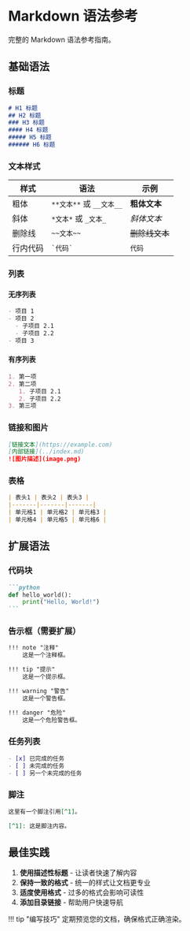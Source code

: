 # Markdown 语法参考

完整的 Markdown 语法参考指南。

## 基础语法

### 标题

```markdown
# H1 标题
## H2 标题
### H3 标题
#### H4 标题
##### H5 标题
###### H6 标题
```

### 文本样式

| 样式 | 语法 | 示例 |
|------|------|------|
| 粗体 | `**文本**` 或 `__文本__` | **粗体文本** |
| 斜体 | `*文本*` 或 `_文本_` | *斜体文本* |
| 删除线 | `~~文本~~` | ~~删除线文本~~ |
| 行内代码 | `` `代码` `` | `代码` |

### 列表

#### 无序列表

```markdown
- 项目 1
- 项目 2
  - 子项目 2.1
  - 子项目 2.2
- 项目 3
```

#### 有序列表

```markdown
1. 第一项
2. 第二项
   1. 子项目 2.1
   2. 子项目 2.2
3. 第三项
```

### 链接和图片

```markdown
[链接文本](https://example.com)
[内部链接](../index.md)
![图片描述](image.png)
```

### 表格

```markdown
| 表头1 | 表头2 | 表头3 |
|-------|-------|-------|
| 单元格1 | 单元格2 | 单元格3 |
| 单元格4 | 单元格5 | 单元格6 |
```

## 扩展语法

### 代码块

````markdown
```python
def hello_world():
    print("Hello, World!")
```
````

### 告示框（需要扩展）

```markdown
!!! note "注释"
    这是一个注释框。

!!! tip "提示"
    这是一个提示框。

!!! warning "警告"
    这是一个警告框。

!!! danger "危险"
    这是一个危险警告框。
```

### 任务列表

```markdown
- [x] 已完成的任务
- [ ] 未完成的任务
- [ ] 另一个未完成的任务
```

### 脚注

```markdown
这里有一个脚注引用[^1]。

[^1]: 这是脚注内容。
```

## 最佳实践

1. **使用描述性标题** - 让读者快速了解内容
2. **保持一致的格式** - 统一的样式让文档更专业
3. **适度使用格式** - 过多的格式会影响可读性
4. **添加目录链接** - 帮助用户快速导航

!!! tip "编写技巧"
    定期预览您的文档，确保格式正确渲染。